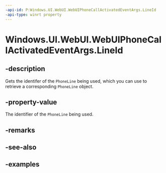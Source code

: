```yaml
---
-api-id: P:Windows.UI.WebUI.WebUIPhoneCallActivatedEventArgs.LineId
-api-type: winrt property
---
```


# Windows.UI.WebUI.WebUIPhoneCallActivatedEventArgs.LineId

<!--
public Guid LineId { get; }
-->

## -description

Gets the identifer of the `PhoneLine` being used, which you can use to retrieve a corresponding `PhoneLine` object.

## -property-value

The identifier of the `PhoneLine` being used.

## -remarks

## -see-also

## -examples


